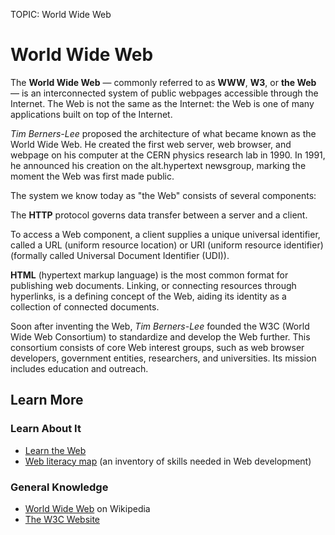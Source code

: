 TOPIC: World Wide Web

# World Wide Web

The **World Wide Web** — commonly referred to as **WWW**, **W3**, or **the Web** — is an interconnected
system of public webpages accessible through the Internet. The Web is not the same as the Internet:
the Web is one of many applications built on top of the Internet.

*Tim Berners-Lee* proposed the architecture of what became known as the World Wide Web. He created the
first web server, web browser, and webpage on his computer at the CERN physics research lab in 1990.
In 1991, he announced his creation on the alt.hypertext newsgroup,
marking the moment the Web was first made public.

The system we know today as "the Web" consists of several components:

The **HTTP** protocol governs data transfer between a server and a client.

To access a Web component, a client supplies a unique universal identifier, called a URL
(uniform resource location) or URI (uniform resource identifier)
(formally called Universal Document Identifier (UDI)).

**HTML** (hypertext markup language) is the most common format for publishing web documents.
Linking, or connecting resources through hyperlinks, is a defining concept of the Web, aiding its
identity as a collection of connected documents.

Soon after inventing the Web, *Tim Berners-Lee* founded the W3C (World Wide Web Consortium) to
standardize and develop the Web further. This consortium consists of core Web interest groups,
such as web browser developers, government entities, researchers, and universities.
Its mission includes education and outreach.

## Learn More

### Learn About It

- [Learn the Web](https://developer.mozilla.org/en-US/Learn)
- [Web literacy map](https://learning.mozilla.org/web-literacy)
(an inventory of skills needed in Web development)

### General Knowledge

- [World Wide Web](https://en.wikipedia.org/wiki/World%20Wide%20Web) on Wikipedia
- [The W3C Website](http://w3.org/)
